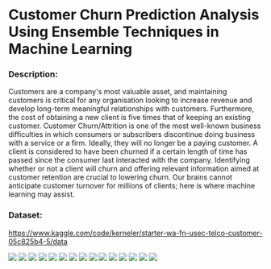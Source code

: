 # Customer Churn Prediction Analysis Using Ensemble Techniques in Machine Learning

### Description:

Customers are a company's most valuable asset, and maintaining customers is critical for any organisation looking to increase revenue and develop long-term meaningful relationships with customers. Furthermore, the cost of obtaining a new client is five times that of keeping an
existing customer. Customer Churn/Attrition is one of the most well-known business difficulties in which consumers or subscribers discontinue doing business with a service or a firm. Ideally, they will no longer be a paying customer. A client is considered to have been churned if a certain length of time has passed since the consumer last interacted with the company. Identifying whether or not a client will churn and
offering relevant information aimed at customer retention are crucial to lowering churn. Our brains cannot anticipate customer turnover for millions of clients; here is where machine learning may assist.

### Dataset:

https://www.kaggle.com/code/kerneler/starter-wa-fn-usec-telco-customer-05c825b4-5/data

![](<https://raw.githubusercontent.com/Jegadit/Customer-Churn-Prediction-Analysis-Using-Ensemble-Techniques/main/res/content/Screenshot%20(5709).png>)
![](<https://raw.githubusercontent.com/Jegadit/Customer-Churn-Prediction-Analysis-Using-Ensemble-Techniques/main/res/content/Screenshot%20(5710).png>)
![](<https://raw.githubusercontent.com/Jegadit/Customer-Churn-Prediction-Analysis-Using-Ensemble-Techniques/main/res/content/Screenshot%20(5711).png>)
![](<https://raw.githubusercontent.com/Jegadit/Customer-Churn-Prediction-Analysis-Using-Ensemble-Techniques/main/res/content/Screenshot%20(5712).png>)
![](<https://raw.githubusercontent.com/Jegadit/Customer-Churn-Prediction-Analysis-Using-Ensemble-Techniques/main/res/content/Screenshot%20(5713).png>)
![](<https://raw.githubusercontent.com/Jegadit/Customer-Churn-Prediction-Analysis-Using-Ensemble-Techniques/main/res/content/Screenshot%20(5714).png>)
![](<https://raw.githubusercontent.com/Jegadit/Customer-Churn-Prediction-Analysis-Using-Ensemble-Techniques/main/res/content/Screenshot%20(5715).png>)
![](<https://raw.githubusercontent.com/Jegadit/Customer-Churn-Prediction-Analysis-Using-Ensemble-Techniques/main/res/content/Screenshot%20(5716).png>)
![](<https://raw.githubusercontent.com/Jegadit/Customer-Churn-Prediction-Analysis-Using-Ensemble-Techniques/main/res/content/Screenshot%20(5717).png>)
![](<https://raw.githubusercontent.com/Jegadit/Customer-Churn-Prediction-Analysis-Using-Ensemble-Techniques/main/res/content/Screenshot%20(5718).png>)
![](<https://raw.githubusercontent.com/Jegadit/Customer-Churn-Prediction-Analysis-Using-Ensemble-Techniques/main/res/content/Screenshot%20(5719).png>)
![](<https://raw.githubusercontent.com/Jegadit/Customer-Churn-Prediction-Analysis-Using-Ensemble-Techniques/main/res/content/Screenshot%20(5720).png>)
![](<https://raw.githubusercontent.com/Jegadit/Customer-Churn-Prediction-Analysis-Using-Ensemble-Techniques/main/res/content/Screenshot%20(5721).png>)
![](<https://raw.githubusercontent.com/Jegadit/Customer-Churn-Prediction-Analysis-Using-Ensemble-Techniques/main/res/content/Screenshot%20(5722).png>)
![](<https://raw.githubusercontent.com/Jegadit/Customer-Churn-Prediction-Analysis-Using-Ensemble-Techniques/main/res/content/Screenshot%20(5723).png>)
